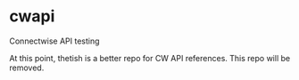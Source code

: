# cwapi
Connectwise API testing

At this point, thetish is a better repo for CW API references. This repo will be removed.
